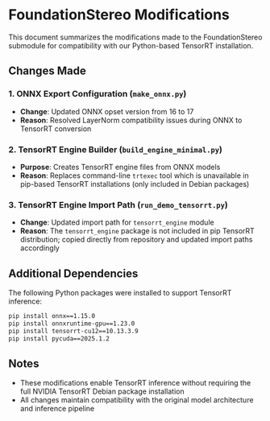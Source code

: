 # FoundationStereo Modifications

This document summarizes the modifications made to the FoundationStereo submodule for compatibility with our Python-based TensorRT installation.

## Changes Made

### 1. ONNX Export Configuration (`make_onnx.py`)
- **Change**: Updated ONNX opset version from 16 to 17
- **Reason**: Resolved LayerNorm compatibility issues during ONNX to TensorRT conversion

### 2. TensorRT Engine Builder (`build_engine_minimal.py`)
- **Purpose**: Creates TensorRT engine files from ONNX models
- **Reason**: Replaces command-line `trtexec` tool which is unavailable in pip-based TensorRT installations (only included in Debian packages)

### 3. TensorRT Engine Import Path (`run_demo_tensorrt.py`)
- **Change**: Updated import path for `tensorrt_engine` module
- **Reason**: The `tensorrt_engine` package is not included in pip TensorRT distribution; copied directly from repository and updated import paths accordingly

## Additional Dependencies

The following Python packages were installed to support TensorRT inference:

```bash
pip install onnx==1.15.0
pip install onnxruntime-gpu==1.23.0
pip install tensorrt-cu12==10.13.3.9
pip install pycuda==2025.1.2
```

## Notes

- These modifications enable TensorRT inference without requiring the full NVIDIA TensorRT Debian package installation
- All changes maintain compatibility with the original model architecture and inference pipeline
